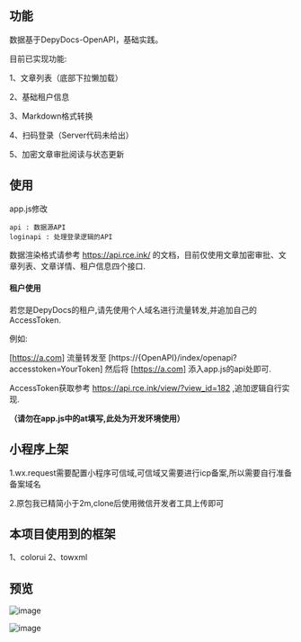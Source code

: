 ## 功能

数据基于DepyDocs-OpenAPI，基础实践。

目前已实现功能:

1、文章列表（底部下拉懒加载）

2、基础租户信息

3、Markdown格式转换

4、扫码登录（Server代码未给出）

5、加密文章审批阅读与状态更新

## 使用

app.js修改

```
api : 数据源API
loginapi : 处理登录逻辑的API
```

数据渲染格式请参考 https://api.rce.ink/ 的文档，目前仅使用文章加密审批、文章列表、文章详情、租户信息四个接口.

#### 租户使用

若您是DepyDocs的租户,请先使用个人域名进行流量转发,并追加自己的AccessToken.

例如:

[https://a.com] 流量转发至 [https://{OpenAPI}/index/openapi?accesstoken=YourToken] 然后将 [https://a.com] 添入app.js的api处即可.

AccessToken获取参考 https://api.rce.ink/view/?view_id=182 ,追加逻辑自行实现.

**（请勿在app.js中的at填写,此处为开发环境使用）**

## 小程序上架

1.wx.request需要配置小程序可信域,可信域又需要进行icp备案,所以需要自行准备备案域名

2.原包我已精简小于2m,clone后使用微信开发者工具上传即可

## 本项目使用到的框架

1、colorui
2、towxml


## 预览

![image](https://github.com/h4ckdepy/xDoc/assets/42985524/58f9b908-8492-4cde-a0ac-6dcba201a437)

![image](https://github.com/h4ckdepy/xDoc/assets/42985524/5f317c5e-342a-41f9-bece-01a697fedeb4)



